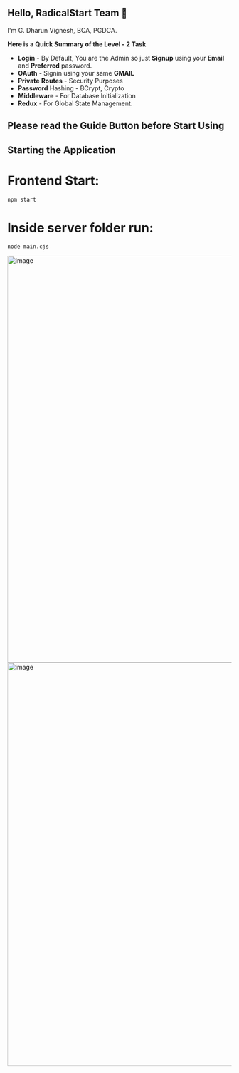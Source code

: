 ## Hello, RadicalStart Team 🚀

I'm G. Dharun Vignesh, BCA, PGDCA.

**Here is a Quick Summary of the Level - 2 Task**

- **Login** - By Default, You are the Admin so just **Signup** using your **Email** and **Preferred** password.
- **OAuth** - Signin using your same **GMAIL**
- **Private** **Routes** - Security Purposes
- **Password** Hashing - BCrypt, Crypto
- **Middleware** - For Database Initialization
- **Redux** - For Global State Management.

## Please read the Guide Button before Start Using

## Starting the Application
# Frontend Start: 
    npm start
# Inside server folder run: 
    node main.cjs

<img width="1903" height="913" alt="image" src="https://github.com/user-attachments/assets/4966cef9-c3ee-4e00-af0c-fd226935e009" />

<img width="1897" height="906" alt="image" src="https://github.com/user-attachments/assets/e70d0656-fdac-461a-9514-25483415a4ba" />
